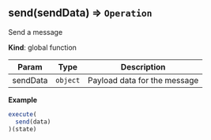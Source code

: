 <a name="send"></a>

## send(sendData) ⇒ <code>Operation</code>
Send a message

**Kind**: global function  

| Param | Type | Description |
| --- | --- | --- |
| sendData | <code>object</code> | Payload data for the message |

**Example**  
```js
execute(
  send(data)
)(state)
```
